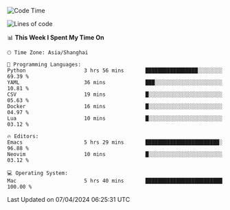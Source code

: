 <!--START_SECTION:waka-->
![Code Time](http://img.shields.io/badge/Code%20Time-1%2C889%20hrs%207%20mins-blue)

![Lines of code](https://img.shields.io/badge/From%20Hello%20World%20I%27ve%20Written-298.2%20thousand%20lines%20of%20code-blue)

📊 **This Week I Spent My Time On** 

```text
🕑︎ Time Zone: Asia/Shanghai

💬 Programming Languages: 
Python                   3 hrs 56 mins       █████████████████░░░░░░░░   69.39 % 
YAML                     36 mins             ███░░░░░░░░░░░░░░░░░░░░░░   10.81 % 
CSV                      19 mins             █░░░░░░░░░░░░░░░░░░░░░░░░   05.63 % 
Docker                   16 mins             █░░░░░░░░░░░░░░░░░░░░░░░░   04.97 % 
Lua                      10 mins             █░░░░░░░░░░░░░░░░░░░░░░░░   03.12 % 

🔥 Editors: 
Emacs                    5 hrs 29 mins       ████████████████████████░   96.88 % 
Neovim                   10 mins             █░░░░░░░░░░░░░░░░░░░░░░░░   03.12 % 

💻 Operating System: 
Mac                      5 hrs 40 mins       █████████████████████████   100.00 % 
```


 Last Updated on 07/04/2024 06:25:31 UTC
<!--END_SECTION:waka-->
